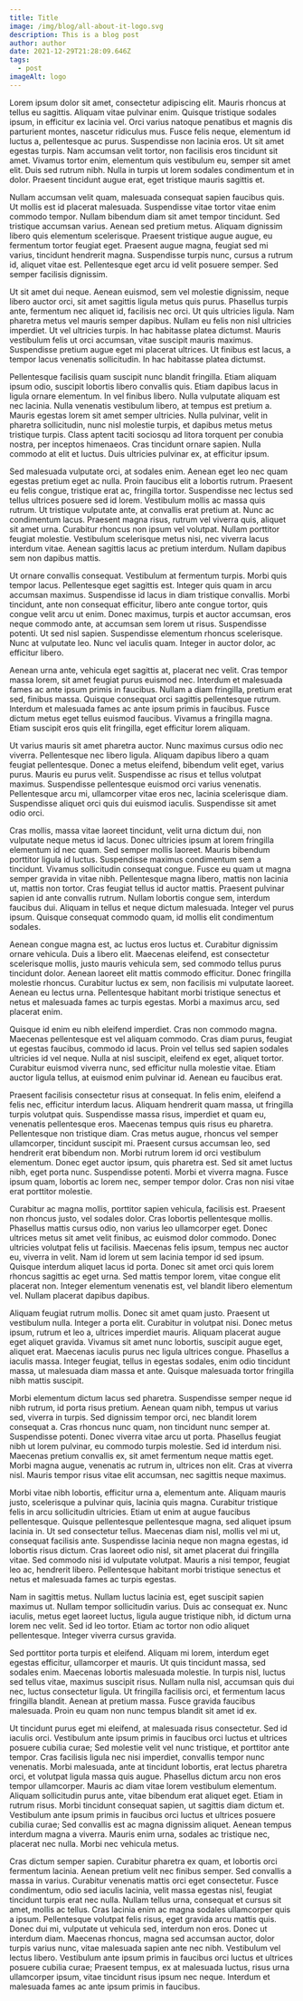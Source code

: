 ```yaml
---
title: Title
image: /img/blog/all-about-it-logo.svg
description: This is a blog post
author: author
date: 2021-12-29T21:28:09.646Z
tags:
  - post
imageAlt: logo
---
```

<!--StartFragment-->

Lorem ipsum dolor sit amet, consectetur adipiscing elit. Mauris rhoncus at tellus eu sagittis. Aliquam vitae pulvinar enim. Quisque tristique sodales ipsum, in efficitur ex lacinia vel. Orci varius natoque penatibus et magnis dis parturient montes, nascetur ridiculus mus. Fusce felis neque, elementum id luctus a, pellentesque ac purus. Suspendisse non lacinia eros. Ut sit amet egestas turpis. Nam accumsan velit tortor, non facilisis eros tincidunt sit amet. Vivamus tortor enim, elementum quis vestibulum eu, semper sit amet elit. Duis sed rutrum nibh. Nulla in turpis ut lorem sodales condimentum et in dolor. Praesent tincidunt augue erat, eget tristique mauris sagittis et.

Nullam accumsan velit quam, malesuada consequat sapien faucibus quis. Ut mollis est id placerat malesuada. Suspendisse vitae tortor vitae enim commodo tempor. Nullam bibendum diam sit amet tempor tincidunt. Sed tristique accumsan varius. Aenean sed pretium metus. Aliquam dignissim libero quis elementum scelerisque. Praesent tristique augue augue, eu fermentum tortor feugiat eget. Praesent augue magna, feugiat sed mi varius, tincidunt hendrerit magna. Suspendisse turpis nunc, cursus a rutrum id, aliquet vitae est. Pellentesque eget arcu id velit posuere semper. Sed semper facilisis dignissim.

Ut sit amet dui neque. Aenean euismod, sem vel molestie dignissim, neque libero auctor orci, sit amet sagittis ligula metus quis purus. Phasellus turpis ante, fermentum nec aliquet id, facilisis nec orci. Ut quis ultricies ligula. Nam pharetra metus vel mauris semper dapibus. Nullam eu felis non nisl ultricies imperdiet. Ut vel ultricies turpis. In hac habitasse platea dictumst. Mauris vestibulum felis ut orci accumsan, vitae suscipit mauris maximus. Suspendisse pretium augue eget mi placerat ultrices. Ut finibus est lacus, a tempor lacus venenatis sollicitudin. In hac habitasse platea dictumst.

Pellentesque facilisis quam suscipit nunc blandit fringilla. Etiam aliquam ipsum odio, suscipit lobortis libero convallis quis. Etiam dapibus lacus in ligula ornare elementum. In vel finibus libero. Nulla vulputate aliquam est nec lacinia. Nulla venenatis vestibulum libero, at tempus est pretium a. Mauris egestas lorem sit amet semper ultricies. Nulla pulvinar, velit in pharetra sollicitudin, nunc nisl molestie turpis, et dapibus metus metus tristique turpis. Class aptent taciti sociosqu ad litora torquent per conubia nostra, per inceptos himenaeos. Cras tincidunt ornare sapien. Nulla commodo at elit et luctus. Duis ultricies pulvinar ex, at efficitur ipsum.

Sed malesuada vulputate orci, at sodales enim. Aenean eget leo nec quam egestas pretium eget ac nulla. Proin faucibus elit a lobortis rutrum. Praesent eu felis congue, tristique erat ac, fringilla tortor. Suspendisse nec lectus sed tellus ultrices posuere sed id lorem. Vestibulum mollis ac massa quis rutrum. Ut tristique vulputate ante, at convallis erat pretium at. Nunc ac condimentum lacus. Praesent magna risus, rutrum vel viverra quis, aliquet sit amet urna. Curabitur rhoncus non ipsum vel volutpat. Nullam porttitor feugiat molestie. Vestibulum scelerisque metus nisi, nec viverra lacus interdum vitae. Aenean sagittis lacus ac pretium interdum. Nullam dapibus sem non dapibus mattis.

Ut ornare convallis consequat. Vestibulum at fermentum turpis. Morbi quis tempor lacus. Pellentesque eget sagittis est. Integer quis quam in arcu accumsan maximus. Suspendisse id lacus in diam tristique convallis. Morbi tincidunt, ante non consequat efficitur, libero ante congue tortor, quis congue velit arcu ut enim. Donec maximus, turpis et auctor accumsan, eros neque commodo ante, at accumsan sem lorem ut risus. Suspendisse potenti. Ut sed nisl sapien. Suspendisse elementum rhoncus scelerisque. Nunc at vulputate leo. Nunc vel iaculis quam. Integer in auctor dolor, ac efficitur libero.

Aenean urna ante, vehicula eget sagittis at, placerat nec velit. Cras tempor massa lorem, sit amet feugiat purus euismod nec. Interdum et malesuada fames ac ante ipsum primis in faucibus. Nullam a diam fringilla, pretium erat sed, finibus massa. Quisque consequat orci sagittis pellentesque rutrum. Interdum et malesuada fames ac ante ipsum primis in faucibus. Fusce dictum metus eget tellus euismod faucibus. Vivamus a fringilla magna. Etiam suscipit eros quis elit fringilla, eget efficitur lorem aliquam.

Ut varius mauris sit amet pharetra auctor. Nunc maximus cursus odio nec viverra. Pellentesque nec libero ligula. Aliquam dapibus libero a quam feugiat pellentesque. Donec a metus eleifend, bibendum velit eget, varius purus. Mauris eu purus velit. Suspendisse ac risus et tellus volutpat maximus. Suspendisse pellentesque euismod orci varius venenatis. Pellentesque arcu mi, ullamcorper vitae eros nec, lacinia scelerisque diam. Suspendisse aliquet orci quis dui euismod iaculis. Suspendisse sit amet odio orci.

Cras mollis, massa vitae laoreet tincidunt, velit urna dictum dui, non vulputate neque metus id lacus. Donec ultricies ipsum at lorem fringilla elementum id nec quam. Sed semper mollis laoreet. Mauris bibendum porttitor ligula id luctus. Suspendisse maximus condimentum sem a tincidunt. Vivamus sollicitudin consequat congue. Fusce eu quam ut magna semper gravida in vitae nibh. Pellentesque magna libero, mattis non lacinia ut, mattis non tortor. Cras feugiat tellus id auctor mattis. Praesent pulvinar sapien id ante convallis rutrum. Nullam lobortis congue sem, interdum faucibus dui. Aliquam in tellus et neque dictum malesuada. Integer vel purus ipsum. Quisque consequat commodo quam, id mollis elit condimentum sodales.

Aenean congue magna est, ac luctus eros luctus et. Curabitur dignissim ornare vehicula. Duis a libero elit. Maecenas eleifend, est consectetur scelerisque mollis, justo mauris vehicula sem, sed commodo tellus purus tincidunt dolor. Aenean laoreet elit mattis commodo efficitur. Donec fringilla molestie rhoncus. Curabitur luctus ex sem, non facilisis mi vulputate laoreet. Aenean eu lectus urna. Pellentesque habitant morbi tristique senectus et netus et malesuada fames ac turpis egestas. Morbi a maximus arcu, sed placerat enim.

Quisque id enim eu nibh eleifend imperdiet. Cras non commodo magna. Maecenas pellentesque est vel aliquam commodo. Cras diam purus, feugiat ut egestas faucibus, commodo id lacus. Proin vel tellus sed sapien sodales ultricies id vel neque. Nulla at nisl suscipit, eleifend ex eget, aliquet tortor. Curabitur euismod viverra nunc, sed efficitur nulla molestie vitae. Etiam auctor ligula tellus, at euismod enim pulvinar id. Aenean eu faucibus erat.

Praesent facilisis consectetur risus at consequat. In felis enim, eleifend a felis nec, efficitur interdum lacus. Aliquam hendrerit quam massa, ut fringilla turpis volutpat quis. Suspendisse massa risus, imperdiet et quam eu, venenatis pellentesque eros. Maecenas tempus quis risus eu pharetra. Pellentesque non tristique diam. Cras metus augue, rhoncus vel semper ullamcorper, tincidunt suscipit mi. Praesent cursus accumsan leo, sed hendrerit erat bibendum non. Morbi rutrum lorem id orci vestibulum elementum. Donec eget auctor ipsum, quis pharetra est. Sed sit amet luctus nibh, eget porta nunc. Suspendisse potenti. Morbi et viverra magna. Fusce ipsum quam, lobortis ac lorem nec, semper tempor dolor. Cras non nisi vitae erat porttitor molestie.

Curabitur ac magna mollis, porttitor sapien vehicula, facilisis est. Praesent non rhoncus justo, vel sodales dolor. Cras lobortis pellentesque mollis. Phasellus mattis cursus odio, non varius leo ullamcorper eget. Donec ultrices metus sit amet velit finibus, ac euismod dolor commodo. Donec ultricies volutpat felis ut facilisis. Maecenas felis ipsum, tempus nec auctor eu, viverra in velit. Nam id lorem ut sem lacinia tempor id sed ipsum. Quisque interdum aliquet lacus id porta. Donec sit amet orci quis lorem rhoncus sagittis ac eget urna. Sed mattis tempor lorem, vitae congue elit placerat non. Integer elementum venenatis est, vel blandit libero elementum vel. Nullam placerat dapibus dapibus.

Aliquam feugiat rutrum mollis. Donec sit amet quam justo. Praesent ut vestibulum nulla. Integer a porta elit. Curabitur in volutpat nisi. Donec metus ipsum, rutrum et leo a, ultrices imperdiet mauris. Aliquam placerat augue eget aliquet gravida. Vivamus sit amet nunc lobortis, suscipit augue eget, aliquet erat. Maecenas iaculis purus nec ligula ultrices congue. Phasellus a iaculis massa. Integer feugiat, tellus in egestas sodales, enim odio tincidunt massa, ut malesuada diam massa et ante. Quisque malesuada tortor fringilla nibh mattis suscipit.

Morbi elementum dictum lacus sed pharetra. Suspendisse semper neque id nibh rutrum, id porta risus pretium. Aenean quam nibh, tempus ut varius sed, viverra in turpis. Sed dignissim tempor orci, nec blandit lorem consequat a. Cras rhoncus nunc quam, non tincidunt nunc semper at. Suspendisse potenti. Donec viverra vitae arcu ut porta. Phasellus feugiat nibh ut lorem pulvinar, eu commodo turpis molestie. Sed id interdum nisi. Maecenas pretium convallis ex, sit amet fermentum neque mattis eget. Morbi magna augue, venenatis ac rutrum in, ultrices non elit. Cras at viverra nisl. Mauris tempor risus vitae elit accumsan, nec sagittis neque maximus.

Morbi vitae nibh lobortis, efficitur urna a, elementum ante. Aliquam mauris justo, scelerisque a pulvinar quis, lacinia quis magna. Curabitur tristique felis in arcu sollicitudin ultricies. Etiam ut enim at augue faucibus pellentesque. Quisque pellentesque pellentesque magna, sed aliquet ipsum lacinia in. Ut sed consectetur tellus. Maecenas diam nisl, mollis vel mi ut, consequat facilisis ante. Suspendisse lacinia neque non magna egestas, id lobortis risus dictum. Cras laoreet odio nisl, sit amet placerat dui fringilla vitae. Sed commodo nisi id vulputate volutpat. Mauris a nisi tempor, feugiat leo ac, hendrerit libero. Pellentesque habitant morbi tristique senectus et netus et malesuada fames ac turpis egestas.

Nam in sagittis metus. Nullam luctus lacinia est, eget suscipit sapien maximus ut. Nullam tempor sollicitudin varius. Duis ac consequat ex. Nunc iaculis, metus eget laoreet luctus, ligula augue tristique nibh, id dictum urna lorem nec velit. Sed id leo tortor. Etiam ac tortor non odio aliquet pellentesque. Integer viverra cursus gravida.

Sed porttitor porta turpis et eleifend. Aliquam mi lorem, interdum eget egestas efficitur, ullamcorper et mauris. Ut quis tincidunt massa, sed sodales enim. Maecenas lobortis malesuada molestie. In turpis nisl, luctus sed tellus vitae, maximus suscipit risus. Nullam nulla nisl, accumsan quis dui nec, luctus consectetur ligula. Ut fringilla facilisis orci, et fermentum lacus fringilla blandit. Aenean at pretium massa. Fusce gravida faucibus malesuada. Proin eu quam non nunc tempus blandit sit amet id ex.

Ut tincidunt purus eget mi eleifend, at malesuada risus consectetur. Sed id iaculis orci. Vestibulum ante ipsum primis in faucibus orci luctus et ultrices posuere cubilia curae; Sed molestie velit vel nunc tristique, et porttitor ante tempor. Cras facilisis ligula nec nisi imperdiet, convallis tempor nunc venenatis. Morbi malesuada, ante at tincidunt lobortis, erat lectus pharetra orci, et volutpat ligula massa quis augue. Phasellus dictum arcu non eros tempor ullamcorper. Mauris ac diam vitae lorem vestibulum elementum. Aliquam sollicitudin purus ante, vitae bibendum erat aliquet eget. Etiam in rutrum risus. Morbi tincidunt consequat sapien, ut sagittis diam dictum et. Vestibulum ante ipsum primis in faucibus orci luctus et ultrices posuere cubilia curae; Sed convallis est ac magna dignissim aliquet. Aenean tempus interdum magna a viverra. Mauris enim urna, sodales ac tristique nec, placerat nec nulla. Morbi nec vehicula metus.

Cras dictum semper sapien. Curabitur pharetra ex quam, et lobortis orci fermentum lacinia. Aenean pretium velit nec finibus semper. Sed convallis a massa in varius. Curabitur venenatis mattis orci eget consectetur. Fusce condimentum, odio sed iaculis lacinia, velit massa egestas nisl, feugiat tincidunt turpis erat nec nulla. Nullam tellus urna, consequat et cursus sit amet, mollis ac tellus. Cras lacinia enim ac magna sodales ullamcorper quis a ipsum. Pellentesque volutpat felis risus, eget gravida arcu mattis quis. Donec dui mi, vulputate ut vehicula sed, interdum non eros. Donec ut interdum diam. Maecenas rhoncus, magna sed accumsan auctor, dolor turpis varius nunc, vitae malesuada sapien ante nec nibh. Vestibulum vel lectus libero. Vestibulum ante ipsum primis in faucibus orci luctus et ultrices posuere cubilia curae; Praesent tempus, ex at malesuada luctus, risus urna ullamcorper ipsum, vitae tincidunt risus ipsum nec neque. Interdum et malesuada fames ac ante ipsum primis in faucibus.

<!--EndFragment-->